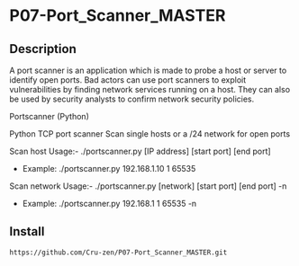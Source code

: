 # P07-Port_Scanner_MASTER
## Description

A port scanner is an application which is made to probe a host or server to identify open ports. Bad actors can use port scanners to exploit vulnerabilities by finding network services running on a host. They can also be used by security analysts to confirm network security policies.

Portscanner (Python)

Python TCP port scanner
Scan single hosts or a /24 network for open ports

Scan host Usage:- ./portscanner.py [IP address] [start port] [end port] 
* Example: ./portscanner.py 192.168.1.10 1 65535

Scan network Usage:- ./portscanner.py [network] [start port] [end port] -n 
* Example: ./portscanner.py 192.168.1 1 65535 -n

## Install

```
https://github.com/Cru-zen/P07-Port_Scanner_MASTER.git
```

